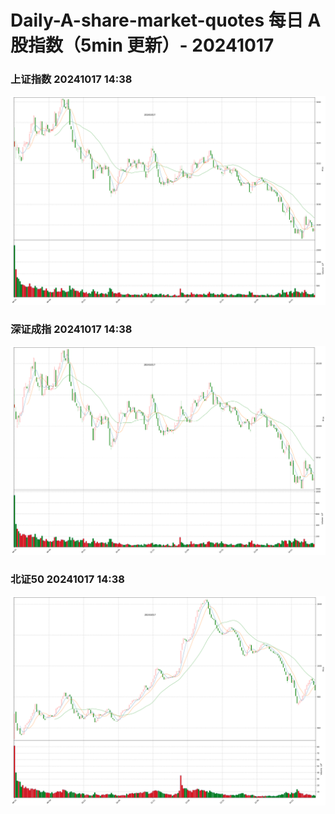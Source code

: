 
# Daily-A-share-market-quotes 每日 A 股指数（5min 更新）- 20241017

### 上证指数 20241017 14:38
![](./fig/2024/10/20241017-sh000001.png)

### 深证成指 20241017 14:38
![](./fig/2024/10/20241017-sz399001.png)

### 北证50 20241017 14:38
![](./fig/2024/10/20241017-bj899050.png)
